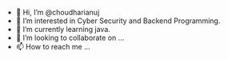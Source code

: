 - 👋 Hi, I’m @choudharianuj
- 👀 I’m interested in Cyber Security and Backend Programming.
- 🌱 I’m currently learning java.
- 💞️ I’m looking to collaborate on ...
- 📫 How to reach me ...

<!---
choudharianuj/choudharianuj is a ✨ special ✨ repository because its `README.md` (this file) appears on your GitHub profile.
You can click the Preview link to take a look at your changes.
--->

